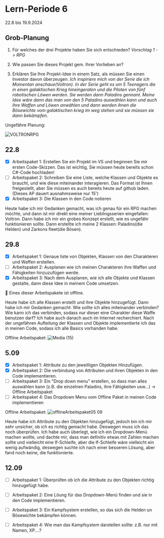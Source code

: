 # Lern-Periode 6

22.8 bis 19.9.2024

## Grob-Planung

1. Für welches der drei Projekte haben Sie sich entschieden?
   *Vorschlag 1 -> RPG*
   
2. Wie passen Sie dieses Projekt gem. Ihrer Vorlieben an?  
3. Erklären Sie Ihre Projekt-Idee in einem Satz, als müssen Sie einen Investor davon überzeugen.
    *Ich inspiriere mich von der Serie die ich Momentan anschaue(Voltron). In der Serie geht es um 5 Teenagers die in einen galaktischen Krieg hineingeraten und die Piloten von fünf robotischen Löwen werden. Sie werden dann Paladins gennant. Meine Idee wäre dann das man von den 5 Paladins auswählen kann und auch ihre Waffen und Löwen anwählen und dann werden ihnen die Bösewichte vom galaktischen krieg im weg stehen und sie müssen sie dann bekämpfen.*


Ungefähre Planung:

   ![VOLTRONRPG](https://github.com/user-attachments/assets/4d71f062-f307-4bc8-ac6b-ed3f2ad530a8)


## 22.8

- [x] Arbeitspaket 1: Erstellen Sie ein Projekt im VS und beginnen Sie mir ersten Code-Skizzen. Das ist wichtig, Sie müssen heute bereits schon C#-Code hochladen!
- [ ] Arbeitspaket 2: Schreiben Sie eine Liste, welche Klassen und Objekte es braucht, und wie diese miteinander interagieren. Das Format ist Ihnen freigestellt, aber Sie müssen es auch bereits heute auf github laden. (Dieses AP dauert ausnahmsweise nur 15')
- [x] Arbeitspaket 3: Die Klassen in den Code notieren

Heute habe ich mir Gedanken gemacht, was ich genau für ein RPG machen möchte, und dann ist mir direkt eine meiner Lieblingsserien eingefallen: Voltron. Dann habe ich mir ein grobes Konzept erstellt, wie es ungefähr funktionieren sollte. Dann erstellte ich meine 2 Klassen: Paladins(die Helden) und Zarkons fleet(die Bösen).


## 29.8

- [x] Arbeitspaket 1: Genaue liste von Objekten, Klassen von den Charakteren und Waffen erstellen.
- [ ] Arbeitspaket 2: Ausplanen wie ich meinen Charakteren ihre Waffen und Fähigkeiten hinzuzufügen werde.
- [x] Arbeitspaket 3: Nach dem Ausplanen, wie ich alle Objekte und Klassen gestalte, dann diese Idee in meinem Code umsetzen.

📵 Eines dieser Arbeitspakete ist offline.

Heute habe ich alle Klassen erstellt und ihre Objekte hinzugefügt. Dann habe ich mir Gedanken gemacht: Wie sollte ich alles miteinander verbinden? Wie kann ich das verbinden, sodass nur dieser eine Charakter diese Waffe benutzen darf? Ich habe auch danach auch im Internet recherchiert. Nach der ungefähren Aufteilung der Klassen und Objekte implementierte ich das in meinen Code, sodass ich alle Basics vorhanden habe. 

Offline Arbeitspaket:
![Media (15)](https://github.com/user-attachments/assets/056b047e-7075-456d-b8c2-fbcdf9e3545f)



## 5.09

- [x] Arbeitspaket 1: Attribute zu den jeweilligen Objekten Hinzufügen.
- [x] Arbeitspaket 2: Die verbindung von Attributen und ihren Objekten in den Code implementieren.
- [ ] Arbeitspaket 3: Ein "Drop down menu" erstellen, so dass man alles auswählen kann (z.B. die einzelnen Paladins, ihre Fähigkeiten usw...) -> Offline Arbeitspaket
- [ ] Arbeitspaket 4: Das Dropdown Menu vom Offline Paket in meinen Code implementieren 

Offline Arbeitspaket:
![offlineArbeitspaket05 09](https://github.com/user-attachments/assets/2f37e061-b9ea-424b-897f-c95b231a4658)


Heute habe ich Attribute zu den Objekten hinzugefügt, jedoch bin ich mir sehr unsicher, ob ich es richtig gemacht habe. Deswegen muss ich das noch überprüfen. Ich habe auch überlegt, wie ich ein Dropdown-Menü machen wollte, und dachte mir, dass man definitiv etwas mit Zahlen machen sollte und vielleicht eine If-Schleife, aber die If-Schleife wäre vielleicht ein wenig aufwändig, deswegen suchte ich nach einer besseren Lösung, aber fand noch keine, die funktionierte.


## 12.09

- [ ] Arbeitspaket 1: Überprüfen ob ich die Attribute zu den Objekten richtig hinzugefügt habe.
- [ ] Arbeitspaket 2: Eine Löung für das Dropdown-Menü finden und sie in den Code implementieren.
- [ ] Arbeitspaket 3: Ein Kampfsystem erstellen, so das sich die Helden un Bösewichte bekämpfen können.
- [ ] Arbeitspaket 4: Wie man das Kampfsystem darstellen sollte: z.B. nur mit Namen, XP....?







